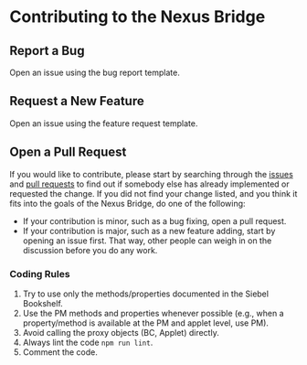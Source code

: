 # Contributing to the Nexus Bridge

## Report a Bug

Open an issue using the bug report template. 

## Request a New Feature

Open an issue using the feature request template. 

## Open a Pull Request 

If you would like to contribute, please start by searching through the [issues](/issues) and [pull requests](/pulls) to find out if somebody else has already implemented or requested the change. If you did not find your change listed, and you think it fits into the goals of the Nexus Bridge, do one of the following:
   * If your contribution is minor, such as a bug fixing, open a pull request.
   * If your contribution is major, such as a new feature adding, start by opening an issue first. That way, other people can weigh in on the discussion before you do any work.

### Coding Rules

1. Try to use only the methods/properties documented in the Siebel Bookshelf.
2. Use the PM methods and properties whenever possible (e.g., when a property/method is available at the PM and applet level, use PM).
3. Avoid calling the proxy objects (BC, Applet) directly. 
4. Always lint the code `npm run lint`.
5. Comment the code.
